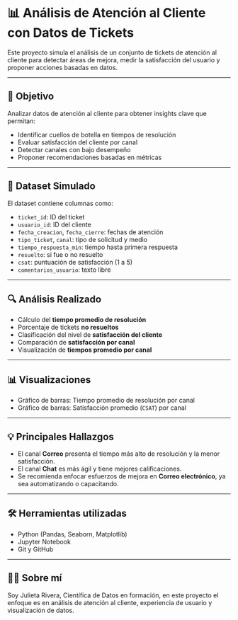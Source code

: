 # 📊 Análisis de Atención al Cliente con Datos de Tickets

Este proyecto simula el análisis de un conjunto de tickets de atención al cliente para detectar áreas de mejora, medir la satisfacción del usuario y proponer acciones basadas en datos.

---

## 🧾 Objetivo

Analizar datos de atención al cliente para obtener insights clave que permitan:

- Identificar cuellos de botella en tiempos de resolución
- Evaluar satisfacción del cliente por canal
- Detectar canales con bajo desempeño
- Proponer recomendaciones basadas en métricas

---

## 📌 Dataset Simulado

El dataset contiene columnas como:

- `ticket_id`: ID del ticket
- `usuario_id`: ID del cliente
- `fecha_creacion`, `fecha_cierre`: fechas de atención
- `tipo_ticket`, `canal`: tipo de solicitud y medio
- `tiempo_respuesta_min`: tiempo hasta primera respuesta
- `resuelto`: si fue o no resuelto
- `csat`: puntuación de satisfacción (1 a 5)
- `comentarios_usuario`: texto libre

---

## 🔍 Análisis Realizado

- Cálculo del **tiempo promedio de resolución**
- Porcentaje de tickets **no resueltos**
- Clasificación del nivel de **satisfacción del cliente**
- Comparación de **satisfacción por canal**
- Visualización de **tiempos promedio por canal**

---

## 📊 Visualizaciones

- Gráfico de barras: Tiempo promedio de resolución por canal
- Gráfico de barras: Satisfacción promedio (`CSAT`) por canal

---

## 💡 Principales Hallazgos

- El canal **Correo** presenta el tiempo más alto de resolución y la menor satisfacción.
- El canal **Chat** es más ágil y tiene mejores calificaciones.
- Se recomienda enfocar esfuerzos de mejora en **Correo electrónico**, ya sea automatizando o capacitando.

---

## 🛠️ Herramientas utilizadas

- Python (Pandas, Seaborn, Matplotlib)
- Jupyter Notebook
- Git y GitHub

---

## 👩‍💻 Sobre mí

Soy Julieta Rivera, Científica de Datos en formación, en este proyecto el enfoque es en análisis de atención al cliente, experiencia de usuario y visualización de datos.  

